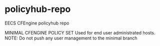 # policyhub-repo
EECS CFEngine policyhub repo

MINIMAL CFENGINE POLICY SET
Used for end user administrated hosts.
NOTE: Do not push any user management to the minimal branch
